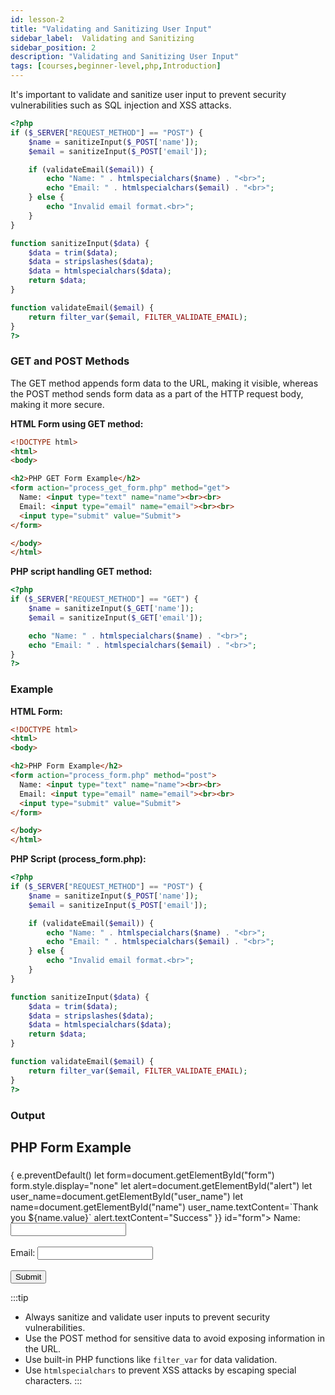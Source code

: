 ```yaml
---
id: lesson-2
title: "Validating and Sanitizing User Input"
sidebar_label:  Validating and Sanitizing 
sidebar_position: 2
description: "Validating and Sanitizing User Input"
tags: [courses,beginner-level,php,Introduction]
---   
```

 

It's important to validate and sanitize user input to prevent security vulnerabilities such as SQL injection and XSS attacks.

```php
<?php
if ($_SERVER["REQUEST_METHOD"] == "POST") {
    $name = sanitizeInput($_POST['name']);
    $email = sanitizeInput($_POST['email']);

    if (validateEmail($email)) {
        echo "Name: " . htmlspecialchars($name) . "<br>";
        echo "Email: " . htmlspecialchars($email) . "<br>";
    } else {
        echo "Invalid email format.<br>";
    }
}

function sanitizeInput($data) {
    $data = trim($data);
    $data = stripslashes($data);
    $data = htmlspecialchars($data);
    return $data;
}

function validateEmail($email) {
    return filter_var($email, FILTER_VALIDATE_EMAIL);
}
?>
```

### GET and POST Methods

The GET method appends form data to the URL, making it visible, whereas the POST method sends form data as a part of the HTTP request body, making it more secure.

**HTML Form using GET method:**

```html
<!DOCTYPE html>
<html>
<body>

<h2>PHP GET Form Example</h2>
<form action="process_get_form.php" method="get">
  Name: <input type="text" name="name"><br><br>
  Email: <input type="email" name="email"><br><br>
  <input type="submit" value="Submit">
</form>

</body>
</html>
```

**PHP script handling GET method:**

```php
<?php
if ($_SERVER["REQUEST_METHOD"] == "GET") {
    $name = sanitizeInput($_GET['name']);
    $email = sanitizeInput($_GET['email']);

    echo "Name: " . htmlspecialchars($name) . "<br>";
    echo "Email: " . htmlspecialchars($email) . "<br>";
}
?>
```

### Example

**HTML Form:**

```html
<!DOCTYPE html>
<html>
<body>

<h2>PHP Form Example</h2>
<form action="process_form.php" method="post">
  Name: <input type="text" name="name"><br><br>
  Email: <input type="email" name="email"><br><br>
  <input type="submit" value="Submit">
</form>

</body>
</html>
```

**PHP Script (process_form.php):**

```php
<?php
if ($_SERVER["REQUEST_METHOD"] == "POST") {
    $name = sanitizeInput($_POST['name']);
    $email = sanitizeInput($_POST['email']);

    if (validateEmail($email)) {
        echo "Name: " . htmlspecialchars($name) . "<br>";
        echo "Email: " . htmlspecialchars($email) . "<br>";
    } else {
        echo "Invalid email format.<br>";
    }
}

function sanitizeInput($data) {
    $data = trim($data);
    $data = stripslashes($data);
    $data = htmlspecialchars($data);
    return $data;
}

function validateEmail($email) {
    return filter_var($email, FILTER_VALIDATE_EMAIL);
}
?>
```

### Output

<BrowserWindow>
    <div>
        <h2>PHP Form Example</h2>
        <p id="alert"></p>
        <h3 id="user_name"></h3>
        <form onSubmit={(e) => {
            e.preventDefault()
            let form=document.getElementById("form")
            form.style.display="none"
            let alert=document.getElementById("alert")
            let user_name=document.getElementById("user_name")
            let name=document.getElementById("name")
            user_name.textContent=`Thank you ${name.value}`
            alert.textContent="Success"
            }} id="form">
            <label for="name">Name:</label>
            <input type="text" id="name" name="name" /><br /><br />
            <label for="email">Email:</label>
            <input type="email" id="email" name="email" /><br /><br />
            <input type="submit" value="Submit" />
        </form>
    </div>
</BrowserWindow>


:::tip
- Always sanitize and validate user inputs to prevent security vulnerabilities.
- Use the POST method for sensitive data to avoid exposing information in the URL.
- Use built-in PHP functions like `filter_var` for data validation.
- Use `htmlspecialchars` to prevent XSS attacks by escaping special characters.
:::